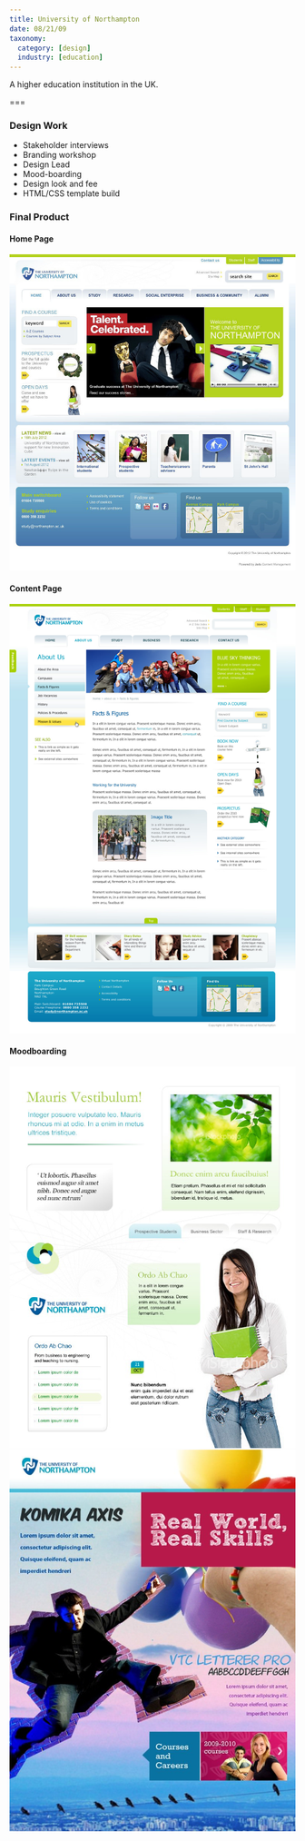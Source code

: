 ```yaml
---
title: University of Northampton
date: 08/21/09
taxonomy:
  category: [design]
  industry: [education]
---
```


A higher education institution in the UK.

===


### Design Work
* Stakeholder interviews
* Branding workshop
* Design Lead
* Mood-boarding
* Design look and fee
* HTML/CSS template build

### Final Product

#### Home Page
![Northampton home](northamptonHome.jpg)

#### Content Page
![Northampton content](northamptonContent.jpg)

#### Moodboarding
![Northampton mood](northamptonMoodboard1.jpg)
![Northampton mood](northamptonMoodboard2.jpg)